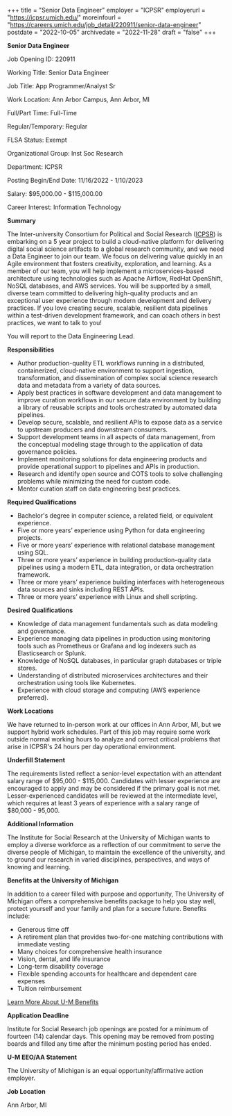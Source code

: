 +++
title = "Senior Data Engineer"
employer = "ICPSR"
employerurl = "https://icpsr.umich.edu/"
moreinfourl = "https://careers.umich.edu/job_detail/220911/senior-data-engineer"
postdate = "2022-10-05"
archivedate = "2022-11-28"
draft = "false"
+++

**Senior Data Engineer**


Job Opening ID: 220911

Working Title: Senior Data Engineer

Job Title: App Programmer/Analyst Sr

Work Location: Ann Arbor Campus, Ann Arbor, MI

Full/Part Time: Full-Time

Regular/Temporary: Regular

FLSA Status: Exempt

Organizational Group: Inst Soc Research

Department: ICPSR

Posting Begin/End Date:
11/16/2022 - 1/10/2023

Salary: $95,000.00 - $115,000.00

Career Interest: Information Technology

**Summary**

The Inter-university Consortium for Political and Social Research ([ICPSR](https://www.icpsr.umich.edu)) is embarking on a 5 year project to build a cloud-native platform for delivering digital social science artifacts to a global research community, and we need a Data Engineer to join our team. We focus on delivering value quickly in an Agile environment that fosters creativity, exploration, and learning. As a member of our team, you will help implement a microservices-based architecture using technologies such as Apache Airflow, RedHat OpenShift, NoSQL databases, and AWS services. You will be supported by a small, diverse team committed to delivering high-quality products and an exceptional user experience through modern development and delivery practices. If you love creating secure, scalable, resilient data pipelines within a test-driven development framework, and can coach others in best practices, we want to talk to you!

You will report to the Data Engineering Lead.

**Responsibilities**

 - Author production-quality ETL workflows running in a distributed, containerized, cloud-native environment to support ingestion, transformation, and dissemination of complex social science research data and metadata from a variety of data sources.
 - Apply best practices in software development and data management to improve curation workflows in our secure data environment by building a library of reusable scripts and tools orchestrated by automated data pipelines.
 - Develop secure, scalable, and resilient APIs to expose data as a service to upstream producers and downstream consumers.
 - Support development teams in all aspects of data management, from the conceptual modeling stage through to the application of data governance policies.
 - Implement monitoring solutions for data engineering products and provide operational support to pipelines and APIs in production.
 - Research and identify open source and COTS tools to solve challenging problems while minimizing the need for custom code.
 - Mentor curation staff on data engineering best practices.

**Required Qualifications**

 - Bachelor's degree in computer science, a related field, or equivalent experience.
 - Five or more years’ experience using Python for data engineering projects.
 - Five or more years’ experience with relational database management using SQL.
 - Three or more years’ experience in building production-quality data pipelines using a modern ETL, data integration, or data orchestration framework.
 - Three or more years’ experience building interfaces with heterogeneous data sources and sinks including REST APIs.
 - Three or more years’ experience with Linux and shell scripting.

**Desired Qualifications**

 - Knowledge of data management fundamentals such as data modeling and governance.
 - Experience managing data pipelines in production using monitoring tools such as Prometheus or Grafana and log indexers such as Elasticsearch or Splunk.
 - Knowledge of NoSQL databases, in particular graph databases or triple stores.
 - Understanding of distributed microservices architectures and their orchestration using tools like Kubernetes.
 - Experience with cloud storage and computing (AWS experience preferred).

**Work Locations**

We have returned to in-person work at our offices in Ann Arbor, MI, but we support hybrid work schedules. Part of this job may require some work outside normal working hours to analyze and correct critical problems that arise in ICPSR's 24 hours per day operational environment.

**Underfill Statement**

The requirements listed reflect a senior-level expectation with an attendant salary range of $95,000 - $115,000. Candidates with lesser experience are encouraged to apply and may be considered if the primary goal is not met. Lesser-experienced candidates will be reviewed at the intermediate level, which requires at least 3 years of experience with a salary range of $80,000 - 95,000.

**Additional Information**

The Institute for Social Research at the University of Michigan wants to employ a diverse workforce as a reflection of our commitment to serve the diverse people of Michigan, to maintain the excellence of the university, and to ground our research in varied disciplines, perspectives, and ways of knowing and learning.

**Benefits at the University of Michigan**

In addition to a career filled with purpose and opportunity, The University of Michigan offers a comprehensive benefits package to help you stay well, protect yourself and your family and plan for a secure future. Benefits include:

 - Generous time off
 - A retirement plan that provides two-for-one matching contributions with immediate vesting
 - Many choices for comprehensive health insurance
 - Vision, dental, and life insurance
 - Long-term disability coverage
 - Flexible spending accounts for healthcare and dependent care expenses
 - Tuition reimbursement
 
[Learn More About U-M Benefits](https://hr.umich.edu/benefits-wellness)


**Application Deadline**

Institute for Social Research job openings are posted for a minimum of fourteen (14) calendar days. This opening may be removed from posting boards and filled any time after the minimum posting period has ended.

**U-M EEO/AA Statement**

The University of Michigan is an equal opportunity/affirmative action employer.

**Job Location**

Ann Arbor, MI
